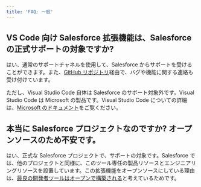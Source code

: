 ```yaml
---
title: 'FAQ: 一般'
---
```


## VS Code 向け Salesforce 拡張機能は、Salesforce の正式サポートの対象ですか?

はい、通常のサポートチャネルを使用して、Salesforce からサポートを受けることができます。また、[GitHub リポジトリ](https://github.com/forcedotcom/salesforcedx-vscode/issues)経由で、バグや機能に関する連絡も受け付けています。

ただし、Visual Studio Code 自体は Salesforce のサポート対象外です。Visual Studio Code は Microsoft の製品です。Visual Studio Code についての詳細は、[Microsoft のドキュメント](https://code.visualstudio.com/docs)をご覧ください。

## 本当に Salesforce プロジェクトなのですか? オープンソースのため不安です。

はい、正式な Salesforce プロジェクトで、サポートの対象です。Salesforce では、他のプロジェクトと同様に、このツール専任の製品リソースとエンジニアリングリソースを設置しています。この拡張機能をオープンソースにしている理由は、[最良の開発者ツールはオープンで構築される](https://developer.salesforce.com/blogs/2018/12/the-future-of-salesforce-ides.html)と考えているためです。
